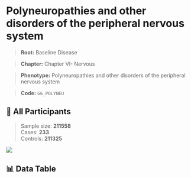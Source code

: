 # Polyneuropathies and other disorders of the peripheral nervous system

> **Root:** Baseline Disease  

> **Chapter:** Chapter VI- Nervous  

> **Phenotype:** Polyneuropathies and other disorders of the peripheral nervous system  

> **Code:** `G6_POLYNEU`

## 🧪 All Participants  
> Sample size: **211558**  
> Cases: **233**  
> Controls: **211325**
<img src="/Sensitive/Figures/ALL/Baseline/G6_POLYNEU.png"/>

## 📊 Data Table
<CsvTableMRF src="/Sensitive/Data/ALL/Baseline/LG_G6_POLYNEU.csv"/>

